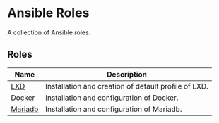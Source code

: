 # Ansible Roles

A collection of Ansible roles.

## Roles

| Name                                                   | Description                                                        |
| -------------------------------------------------------| -------------------------------------------------------------------|
| [LXD](./LXD/README.md)                                 | Installation and creation of default profile of LXD.               |
| [Docker](./Docker/README.md)                           | Installation and configuration of Docker.                          |
| [Mariadb](./Mariadb/README.md)                         | Installation and configuration of Mariadb.                         |
